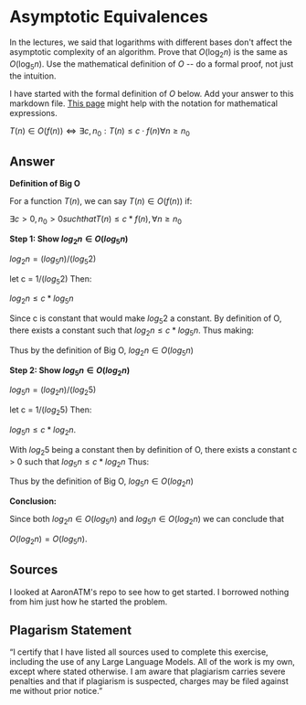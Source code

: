 # Asymptotic Equivalences

In the lectures, we said that logarithms with different bases don't affect the
asymptotic complexity of an algorithm. Prove that $O(\log_{2} n)$ is the same as
$O(\log_{5} n)$. Use the mathematical definition of $O$ -- do a formal proof,
not just the intuition.

I have started with the formal definition of $O$ below. Add your answer to this
markdown file. [This
page](https://docs.github.com/en/get-started/writing-on-github/working-with-advanced-formatting/writing-mathematical-expressions)
might help with the notation for mathematical expressions.

$T(n) \in O(f(n)) \iff \exists c, n_0: T(n) \leq c \cdot f(n) \forall n \geq n_0$

## Answer

**Definition of Big O**

For a function $T(n)$, we can say $T(n) \in O(f(n))$ if: 

$\exists c > 0, n_{0} > 0 such that T(n) \leq c * f(n), \forall n \geq n_0$

**Step 1: Show $log_{2} n \in O(log_{5} n)$**

$log_{2} n = (log_{5}n)/(log_{5}2)$

let c = $1 / (log_{5} 2)$ Then: 

$log_{2}n \leq c * log_{5}n$ 

Since c is constant that would make $log_{5} 2$ a constant. By definition of O, there exists a constant such that $log_{2} n \leq c * log_{5} n$. Thus making: 

Thus by the definition of Big O, $log_{2}n \in O(log_{5}n)$ 

**Step 2: Show $log_{5}n \in O(log_{2}n)$**

$log_{5}n = (log_{2}n)/(log_{2}5)$

let c = $1 / (log_{2}5)$ Then: 

$log_{5} n \leq c * log_{2} n$. 

With $log_{2} 5$ being a constant then by definition of O, there exists a constant c > 0 such that $log_{5} n \leq c * log_{2} n$ Thus: 

Thus by the definition of Big O, $log_{5} n \in O(log_{2} n)$ 

**Conclusion:**

Since both $log_{2} n \in O(log_{5} n)$ and $log_{5} n \in O(log_{2} n)$ we can conclude that 

$O(log_{2} n) = O(log_{5} n)$. 

## Sources 
I looked at AaronATM's repo to see how to get started. I borrowed nothing from him just how he started the problem. 

## Plagarism Statement
“I certify that I have listed all sources used to complete this exercise, including the use of any Large Language Models. All of the work is my own, except where stated otherwise. I am aware that plagiarism carries severe penalties and that if plagiarism is suspected, charges may be filed against me without prior notice.”
